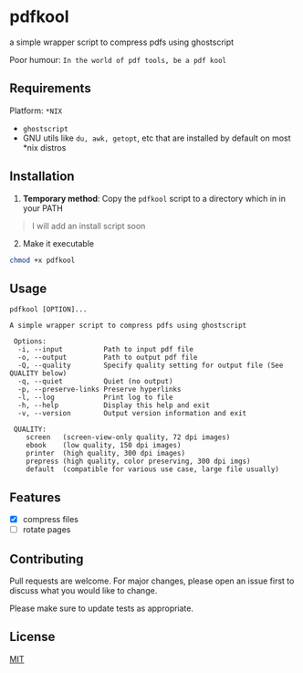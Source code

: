 # pdfkool

a simple wrapper script to compress pdfs using ghostscript

Poor humour: `In the world of pdf tools, be a pdf kool`

## Requirements
Platform: `*NIX`
* `ghostscript`
* GNU utils like `du, awk, getopt`, etc that are installed by default on most *nix distros

## Installation

1. **Temporary method**: Copy the `pdfkool` script to a directory which in in your PATH

> I will add an install script soon

2. Make it executable

```bash
chmod +x pdfkool
```

## Usage

```
pdfkool [OPTION]...

A simple wrapper script to compress pdfs using ghostscript

 Options:
  -i, --input          Path to input pdf file
  -o, --output         Path to output pdf file
  -Q, --quality        Specify quality setting for output file (See QUALITY below)
  -q, --quiet          Quiet (no output)
  -p, --preserve-links Preserve hyperlinks
  -l, --log            Print log to file
  -h, --help           Display this help and exit
  -v, --version        Output version information and exit

 QUALITY:
    screen   (screen-view-only quality, 72 dpi images)
    ebook    (low quality, 150 dpi images)
    printer  (high quality, 300 dpi images)
    prepress (high quality, color preserving, 300 dpi imgs)
    default  (compatible for various use case, large file usually)
```

## Features

* [x] compress files
* [ ] rotate pages

## Contributing
Pull requests are welcome. For major changes, please open an issue first to discuss what you would like to change.

Please make sure to update tests as appropriate.

## License
[MIT](./LICENSE)

